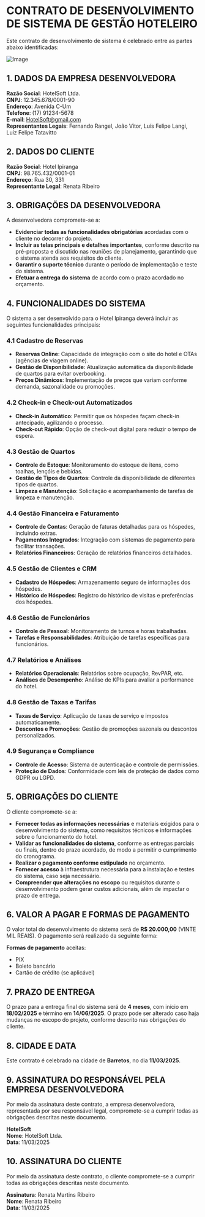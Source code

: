 # CONTRATO DE DESENVOLVIMENTO DE SISTEMA DE GESTÃO HOTELEIRO

Este contrato de desenvolvimento de sistema é celebrado entre as partes abaixo identificadas:

![Image](https://github.com/user-attachments/assets/2a292398-71c4-49dd-b8dc-f3ca83e1d60a)

## 1. **DADOS DA EMPRESA DESENVOLVEDORA**

**Razão Social**: HotelSoft Ltda.  
**CNPJ**: 12.345.678/0001-90  
**Endereço**: Avenida C-Um  
**Telefone**: (17) 91234-5678  
**E-mail**: HotelSoft@gmail.com  
**Representantes Legais**: Fernando Rangel, João Vitor, Luís Felipe Langi, Luiz Felipe Tatavitto

## 2. **DADOS DO CLIENTE**

**Razão Social**: Hotel Ipiranga  
**CNPJ**: 98.765.432/0001-01  
**Endereço**: Rua 30, 331  
**Representante Legal**: Renata Ribeiro 

## 3. **OBRIGAÇÕES DA DESENVOLVEDORA**

A desenvolvedora compromete-se a:

- **Evidenciar todas as funcionalidades obrigatórias** acordadas com o cliente no decorrer do projeto.
- **Incluir as telas principais e detalhes importantes**, conforme descrito na pré-proposta e discutido nas reuniões de planejamento, garantindo que o sistema atenda aos requisitos do cliente.
- **Garantir o suporte técnico** durante o período de implementação e teste do sistema.
- **Efetuar a entrega do sistema** de acordo com o prazo acordado no orçamento.

## 4. **FUNCIONALIDADES DO SISTEMA**

O sistema a ser desenvolvido para o Hotel Ipiranga deverá incluir as seguintes funcionalidades principais:

### 4.1 **Cadastro de Reservas**
   - **Reservas Online**: Capacidade de integração com o site do hotel e OTAs (agências de viagem online).
   - **Gestão de Disponibilidade**: Atualização automática da disponibilidade de quartos para evitar overbooking.
   - **Preços Dinâmicos**: Implementação de preços que variam conforme demanda, sazonalidade ou promoções.

### 4.2 **Check-in e Check-out Automatizados**
   - **Check-in Automático**: Permitir que os hóspedes façam check-in antecipado, agilizando o processo.
   - **Check-out Rápido**: Opção de check-out digital para reduzir o tempo de espera.

### 4.3 **Gestão de Quartos**
   - **Controle de Estoque**: Monitoramento do estoque de itens, como toalhas, lençóis e bebidas.
   - **Gestão de Tipos de Quartos**: Controle da disponibilidade de diferentes tipos de quartos.
   - **Limpeza e Manutenção**: Solicitação e acompanhamento de tarefas de limpeza e manutenção.

### 4.4 **Gestão Financeira e Faturamento**
   - **Controle de Contas**: Geração de faturas detalhadas para os hóspedes, incluindo extras.
   - **Pagamentos Integrados**: Integração com sistemas de pagamento para facilitar transações.
   - **Relatórios Financeiros**: Geração de relatórios financeiros detalhados.

### 4.5 **Gestão de Clientes e CRM**
   - **Cadastro de Hóspedes**: Armazenamento seguro de informações dos hóspedes.
   - **Histórico de Hóspedes**: Registro do histórico de visitas e preferências dos hóspedes.

### 4.6 **Gestão de Funcionários**
   - **Controle de Pessoal**: Monitoramento de turnos e horas trabalhadas.
   - **Tarefas e Responsabilidades**: Atribuição de tarefas específicas para funcionários.

### 4.7 **Relatórios e Análises**
   - **Relatórios Operacionais**: Relatórios sobre ocupação, RevPAR, etc.
   - **Análises de Desempenho**: Análise de KPIs para avaliar a performance do hotel.

### 4.8 **Gestão de Taxas e Tarifas**
   - **Taxas de Serviço**: Aplicação de taxas de serviço e impostos automaticamente.
   - **Descontos e Promoções**: Gestão de promoções sazonais ou descontos personalizados.

### 4.9 **Segurança e Compliance**
   - **Controle de Acesso**: Sistema de autenticação e controle de permissões.
   - **Proteção de Dados**: Conformidade com leis de proteção de dados como GDPR ou LGPD.

## 5. **OBRIGAÇÕES DO CLIENTE**

O cliente compromete-se a:

- **Fornecer todas as informações necessárias** e materiais exigidos para o desenvolvimento do sistema, como requisitos técnicos e informações sobre o funcionamento do hotel.
- **Validar as funcionalidades do sistema**, conforme as entregas parciais ou finais, dentro do prazo acordado, de modo a permitir o cumprimento do cronograma.
- **Realizar o pagamento conforme estipulado** no orçamento.
- **Fornecer acesso** à infraestrutura necessária para a instalação e testes do sistema, caso seja necessário.
- **Compreender que alterações no escopo** ou requisitos durante o desenvolvimento podem gerar custos adicionais, além de impactar o prazo de entrega.

## 6. **VALOR A PAGAR E FORMAS DE PAGAMENTO**

O valor total do desenvolvimento do sistema será de **R$ 20.000,00** (VINTE MIL REAIS). O pagamento será realizado da seguinte forma:

**Formas de pagamento** aceitas:
- PIX
- Boleto bancário
- Cartão de crédito (se aplicável)

## 7. **PRAZO DE ENTREGA**

O prazo para a entrega final do sistema será de **4 meses**, com início em **18/02/2025** e término em **14/06/2025**. O prazo pode ser alterado caso haja mudanças no escopo do projeto, conforme descrito nas obrigações do cliente.

## 8. **CIDADE E DATA**

Este contrato é celebrado na cidade de **Barretos**, no dia **11/03/2025**.

## 9. **ASSINATURA DO RESPONSÁVEL PELA EMPRESA DESENVOLVEDORA**

Por meio da assinatura deste contrato, a empresa desenvolvedora, representada por seu responsável legal, compromete-se a cumprir todas as obrigações descritas neste documento.

**HotelSoft**  
**Nome**: HotelSoft Ltda.   
**Data**:  11/03/2025

## 10. **ASSINATURA DO CLIENTE**

Por meio da assinatura deste contrato, o cliente compromete-se a cumprir todas as obrigações descritas neste documento.

**Assinatura**: Renata Martins Ribeiro    
**Nome**: Renata Ribeiro    
**Data**: 11/03/2025  
